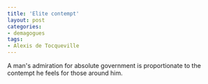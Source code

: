 ```yaml
---
title: 'Elite contempt'
layout: post
categories:
- demagogues
tags:
- Alexis de Tocqueville
---
```


A man's admiration for absolute government is proportionate to the contempt he feels for those around him.